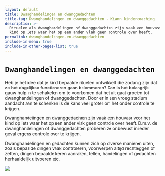```yaml
---
layout: default
title: Dwanghandelingen en dwanggedachten
title-tag: Dwanghandelingen en dwanggedachten - Kiann kindercoaching
description: >-
  Rituelen als dwanghandelingen of dwanggedachten zijn vaak een houvast van je
  kind op iets waar het op een ander vlak geen controle over heeft. 
permalink: dwanghandelingen-en-dwanggedachten
include-in-menu: true
include-in-other-pages-list: true
---
```

# `Dwanghandelingen en dwanggedachten`

Heb je het idee dat je kind bepaalde rituelen ontwikkelt die zodanig zijn dat ze het dagelijkse functioneren gaan belemmeren? Dan is het belangrijk gauw hulp in te schakelen om te voorkomen dat het uit gaat groeien tot dwanghandelingen of dwanggedachten. Door er in een vroeg stadium aandacht aan te schenken is de kans veel groter om het onder controle te krijgen.

Dwanghandelingen en dwanggedachten zijn vaak een houvast voor het kind op iets waar het op een ander vlak geen controle over heeft. D.m.v. de dwanghandelingen of dwanggedachten proberen ze onbewust in ieder geval ergens controle over te krijgen.

Dwanghandelingen en gedachten kunnen zich op diverse manieren uiten, zoals bepaalde dingen vaak controleren, voorwerpen altijd rechtleggen of zetten, dingen bepaalde keren aanraken, tellen, handelingen of gedachten herhaaldelijk uitvoeren etc.

![](/uploads/kluwen-poppetjes.png)
